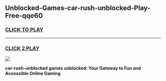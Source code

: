 
## Unblocked-Games-car-rush-unblocked-Play-Free-qqe60
<h3>
<a href="https://premium76.site?title=car-rush-unblocked&ref=12A">CLICK TO PLAY</a></h3>
<hr>

<h3>
<a href="https://premium76.site?title=car-rush-unblocked&ref=12A">CLICK 2 PLAY</a>
  
</h3>

<a href="https://premium76.site?title=car-rush-unblocked&ref=12A"><img src="https://clearcache.store/games.png"></a>


**car-rush-unblocked games unblocked: Your Gateway to Fun and Accessible Online Gaming**
